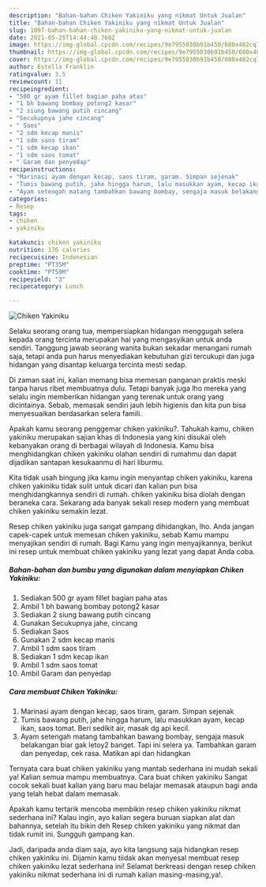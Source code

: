 ```yaml
---
description: "Bahan-bahan Chiken Yakiniku yang nikmat Untuk Jualan"
title: "Bahan-bahan Chiken Yakiniku yang nikmat Untuk Jualan"
slug: 1097-bahan-bahan-chiken-yakiniku-yang-nikmat-untuk-jualan
date: 2021-05-25T14:44:48.760Z
image: https://img-global.cpcdn.com/recipes/9e7955030b91b450/680x482cq70/chiken-yakiniku-foto-resep-utama.jpg
thumbnail: https://img-global.cpcdn.com/recipes/9e7955030b91b450/680x482cq70/chiken-yakiniku-foto-resep-utama.jpg
cover: https://img-global.cpcdn.com/recipes/9e7955030b91b450/680x482cq70/chiken-yakiniku-foto-resep-utama.jpg
author: Estella Franklin
ratingvalue: 3.5
reviewcount: 11
recipeingredient:
- "500 gr ayam fillet bagian paha atas"
- "1 bh bawang bombay potong2 kasar"
- "2 siung bawang putih cincang"
- "Secukupnya jahe cincang"
- " Saos"
- "2 sdm kecap manis"
- "1 sdm saos tiram"
- "1 sdm kecap ikan"
- "1 sdm saos tomat"
- " Garam dan penyedap"
recipeinstructions:
- "Marinasi ayam dengan kecap, saos tiram, garam. Simpan sejenak"
- "Tumis bawang putih, jahe hingga harum, lalu masukkan ayam, kecap ikan, saos tomat. Beri sedikit air, masak dg api kecil."
- "Ayam setengah matang tambahkan bawang bombay, sengaja masuk belakangan biar gak letoy2 banget. Tapi ini selera ya. Tambahkan garam dan penyedap, cek rasa. Matikan api dan hidangkan"
categories:
- Resep
tags:
- chiken
- yakiniku

katakunci: chiken yakiniku 
nutrition: 176 calories
recipecuisine: Indonesian
preptime: "PT35M"
cooktime: "PT59M"
recipeyield: "3"
recipecategory: Lunch

---
```



![Chiken Yakiniku](https://img-global.cpcdn.com/recipes/9e7955030b91b450/680x482cq70/chiken-yakiniku-foto-resep-utama.jpg)

Selaku seorang orang tua, mempersiapkan hidangan menggugah selera kepada orang tercinta merupakan hal yang mengasyikan untuk anda sendiri. Tanggung jawab seorang  wanita bukan sekadar menangani rumah saja, tetapi anda pun harus menyediakan kebutuhan gizi tercukupi dan juga hidangan yang disantap keluarga tercinta mesti sedap.

Di zaman  saat ini, kalian memang bisa memesan panganan praktis meski tanpa harus ribet membuatnya dulu. Tetapi banyak juga lho mereka yang selalu ingin memberikan hidangan yang terenak untuk orang yang dicintainya. Sebab, memasak sendiri jauh lebih higienis dan kita pun bisa menyesuaikan berdasarkan selera famili. 



Apakah kamu seorang penggemar chiken yakiniku?. Tahukah kamu, chiken yakiniku merupakan sajian khas di Indonesia yang kini disukai oleh kebanyakan orang di berbagai wilayah di Indonesia. Kamu bisa menghidangkan chiken yakiniku olahan sendiri di rumahmu dan dapat dijadikan santapan kesukaanmu di hari liburmu.

Kita tidak usah bingung jika kamu ingin menyantap chiken yakiniku, karena chiken yakiniku tidak sulit untuk dicari dan kalian pun bisa menghidangkannya sendiri di rumah. chiken yakiniku bisa diolah dengan beraneka cara. Sekarang ada banyak sekali resep modern yang membuat chiken yakiniku semakin lezat.

Resep chiken yakiniku juga sangat gampang dihidangkan, lho. Anda jangan capek-capek untuk memesan chiken yakiniku, sebab Kamu mampu menyajikan sendiri di rumah. Bagi Kamu yang ingin menyajikannya, berikut ini resep untuk membuat chiken yakiniku yang lezat yang dapat Anda coba.

<!--inarticleads1-->

##### Bahan-bahan dan bumbu yang digunakan dalam menyiapkan Chiken Yakiniku:

1. Sediakan 500 gr ayam fillet bagian paha atas
1. Ambil 1 bh bawang bombay potong2 kasar
1. Sediakan 2 siung bawang putih cincang
1. Gunakan Secukupnya jahe, cincang
1. Sediakan  Saos
1. Gunakan 2 sdm kecap manis
1. Ambil 1 sdm saos tiram
1. Sediakan 1 sdm kecap ikan
1. Ambil 1 sdm saos tomat
1. Ambil  Garam dan penyedap




<!--inarticleads2-->

##### Cara membuat Chiken Yakiniku:

1. Marinasi ayam dengan kecap, saos tiram, garam. Simpan sejenak
1. Tumis bawang putih, jahe hingga harum, lalu masukkan ayam, kecap ikan, saos tomat. Beri sedikit air, masak dg api kecil.
1. Ayam setengah matang tambahkan bawang bombay, sengaja masuk belakangan biar gak letoy2 banget. Tapi ini selera ya. Tambahkan garam dan penyedap, cek rasa. Matikan api dan hidangkan




Ternyata cara buat chiken yakiniku yang mantab sederhana ini mudah sekali ya! Kalian semua mampu membuatnya. Cara buat chiken yakiniku Sangat cocok sekali buat kalian yang baru mau belajar memasak ataupun bagi anda yang telah hebat dalam memasak.

Apakah kamu tertarik mencoba membikin resep chiken yakiniku nikmat sederhana ini? Kalau ingin, ayo kalian segera buruan siapkan alat dan bahannya, setelah itu bikin deh Resep chiken yakiniku yang nikmat dan tidak rumit ini. Sungguh gampang kan. 

Jadi, daripada anda diam saja, ayo kita langsung saja hidangkan resep chiken yakiniku ini. Dijamin kamu tiidak akan menyesal membuat resep chiken yakiniku lezat sederhana ini! Selamat berkreasi dengan resep chiken yakiniku nikmat sederhana ini di rumah kalian masing-masing,ya!.

